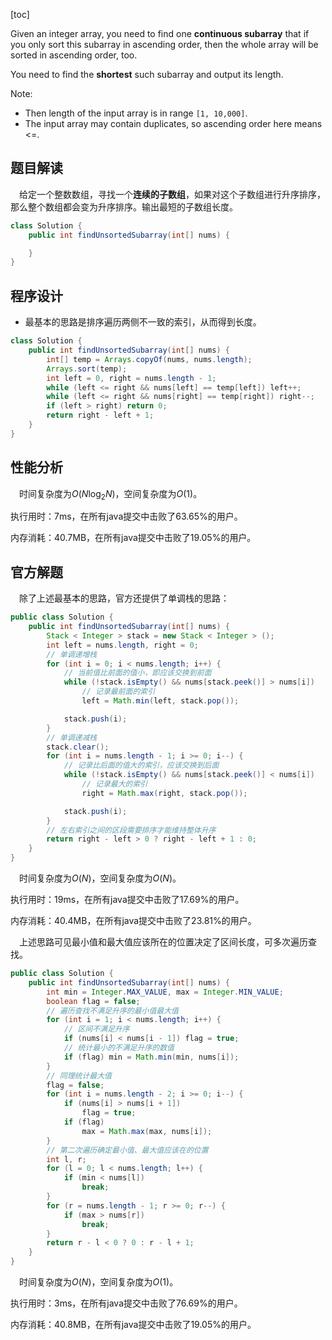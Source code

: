 [toc]

Given an integer array, you need to find one **continuous subarray** that if you only sort this subarray in ascending order, then the whole array will be sorted in ascending order, too.

You need to find the **shortest** such subarray and output its length.



Note:

* Then length of the input array is in range `[1, 10,000]`.
* The input array may contain duplicates, so ascending order here means <=.



## 题目解读

&emsp;给定一个整数数组，寻找一个**连续的子数组**，如果对这个子数组进行升序排序，那么整个数组都会变为升序排序。输出最短的子数组长度。

```java
class Solution {
    public int findUnsortedSubarray(int[] nums) {

    }
}
```

## 程序设计

* 最基本的思路是排序遍历两侧不一致的索引，从而得到长度。

```java
class Solution {
    public int findUnsortedSubarray(int[] nums) {
        int[] temp = Arrays.copyOf(nums, nums.length);
        Arrays.sort(temp);
        int left = 0, right = nums.length - 1;
        while (left <= right && nums[left] == temp[left]) left++;
        while (left <= right && nums[right] == temp[right]) right--;
        if (left > right) return 0;
        return right - left + 1;
    }
}
```

## 性能分析

&emsp;时间复杂度为$O(N\log_2N)$，空间复杂度为$O(1)$。

执行用时：7ms，在所有java提交中击败了63.65%的用户。

内存消耗：40.7MB，在所有java提交中击败了19.05%的用户。

## 官方解题

&emsp;除了上述最基本的思路，官方还提供了单调栈的思路：

```java
public class Solution {
    public int findUnsortedSubarray(int[] nums) {
        Stack < Integer > stack = new Stack < Integer > ();
        int left = nums.length, right = 0;
        // 单调递增栈
        for (int i = 0; i < nums.length; i++) {
            // 当前值比前面的值小，即应该交换到前面
            while (!stack.isEmpty() && nums[stack.peek()] > nums[i])
                // 记录最前面的索引
                left = Math.min(left, stack.pop());

            stack.push(i);
        }
        // 单调递减栈
        stack.clear();
        for (int i = nums.length - 1; i >= 0; i--) {
            // 记录比后面的值大的索引，应该交换到后面
            while (!stack.isEmpty() && nums[stack.peek()] < nums[i])
                // 记录最大的索引
                right = Math.max(right, stack.pop());

            stack.push(i);
        }
        // 左右索引之间的区段需要排序才能维持整体升序
        return right - left > 0 ? right - left + 1 : 0;
    }
}
```

&emsp;时间复杂度为$O(N)$，空间复杂度为$O(N)$。

执行用时：19ms，在所有java提交中击败了17.69%的用户。

内存消耗：40.4MB，在所有java提交中击败了23.81%的用户。

&emsp;上述思路可见最小值和最大值应该所在的位置决定了区间长度，可多次遍历查找。

```java
public class Solution {
    public int findUnsortedSubarray(int[] nums) {
        int min = Integer.MAX_VALUE, max = Integer.MIN_VALUE;
        boolean flag = false;
        // 遍历查找不满足升序的最小值最大值
        for (int i = 1; i < nums.length; i++) {
            // 区间不满足升序
            if (nums[i] < nums[i - 1]) flag = true;
            // 统计最小的不满足升序的数值
            if (flag) min = Math.min(min, nums[i]);
        }
        // 同理统计最大值
        flag = false;
        for (int i = nums.length - 2; i >= 0; i--) {
            if (nums[i] > nums[i + 1])
                flag = true;
            if (flag)
                max = Math.max(max, nums[i]);
        }
        // 第二次遍历确定最小值、最大值应该在的位置
        int l, r;
        for (l = 0; l < nums.length; l++) {
            if (min < nums[l])
                break;
        }
        for (r = nums.length - 1; r >= 0; r--) {
            if (max > nums[r])
                break;
        }
        return r - l < 0 ? 0 : r - l + 1;
    }
}
```

&emsp;时间复杂度为$O(N)$，空间复杂度为$O(1)$。

执行用时：3ms，在所有java提交中击败了76.69%的用户。

内存消耗：40.8MB，在所有java提交中击败了19.05%的用户。